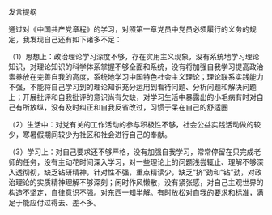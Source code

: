 发言提纲

通过对《中国共产党章程》的学习，对照第一章党员中党员必须履行的义务的规定，我发现自己还有如下诸多不足：

（1）思想上：政治理论学习深度不够，存在实用主义现象，没有系统地学习理论知识，对理论知识的科学体系掌握不够全面和系统，没有将加强自我学习提高政治素养放在完善自我的高度，系统地学习中国特色社会主义理论；理论联系实践能力不强，不能将自己学习到的理论知识充分运用到看待问题、分析问题和解决问题上；开展批评和自我批评的意识尚有欠缺，对学习生活中暴露出的小毛病有时对自己有所放纵，没有及时纠正和自我反省改过，习惯于呆在自己的舒适圈

（2）生活中：对党有关的工作活动的参与积极性不够，社会公益实践活动做的较少，寒暑假期间较少为社区和社会进行自己的奉献。

（3）学习上：对自己要求还不够严格，没有加强自我学习，常常停留在只完成老师的任务，没有主动花时间深入学习，对一些理论上的问题浅尝辄止、理解不够深入透彻彻，缺乏钻研精神，针对性不强，重点精读少，缺乏“挤”劲和“钻”劲，对政治理论的实质精神理解不够深刻；闲时作风懒散，没有紧张感，对自己主观世界的构造不坚定，自律意识不强。对东西一知半解。有时放松对自我的要求和标准，满足于能应付过得去、差不多。

